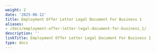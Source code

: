 ```yaml
---
weight: 2
date: '2025-06-12'
title: Employment Offer Letter Legal Document For Business 1
aliases:
- /docs/employment-offer-letter-legal-document-for-business_1/
description: ''
linkTitle: Employment Offer Letter Legal Document For Business 1
type: docs
---
```


